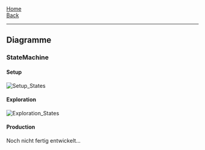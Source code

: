 [Home](home)  
[Back](SolidusWiki)
***
## Diagramme
### StateMachine
#### Setup

![Setup_States](https://gitlab.com/solidus/hefei/uploads/f6062f5955b10f2aeb0365c03865e7c4/Setup_States.JPG)
#### Exploration

![Exploration_States](https://gitlab.com/solidus/hefei/uploads/51a0e625881062d22d1c8046637d34f8/Exploration_States.JPG)

#### Production

Noch nicht fertig entwickelt...
